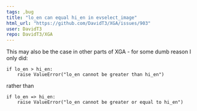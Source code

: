 ```yaml
---
tags: ,bug
title: "lo_en can equal hi_en in evselect_image"
html_url: "https://github.com/DavidT3/XGA/issues/903"
user: DavidT3
repo: DavidT3/XGA
---
```


This may also be the case in other parts of XGA - for some dumb reason I only did:

    if lo_en > hi_en:
        raise ValueError("lo_en cannot be greater than hi_en")

rather than 

    if lo_en => hi_en:
        raise ValueError("lo_en cannot be greater or equal to hi_en")